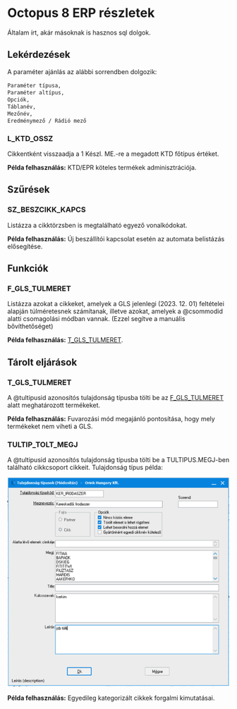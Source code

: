 # Octopus 8 ERP részletek

Általam írt, akár másoknak is hasznos sql dolgok.

## Lekérdezések

A paraméter ajánlás az alábbi sorrendben dolgozik:

```
Paraméter típusa, 
Paraméter altípus, 
Opciók, 
Táblanév, 
Mezőnév, 
Eredménymező / Rádió mező
```

### L_KTD_OSSZ

Cikkentként visszaadja a 1 Készl. ME.-re a megadott KTD főtípus értéket.

**Példa felhasználás:** KTD/EPR köteles termékek adminisztrációja.


## Szűrések

### SZ_BESZCIKK_KAPCS

Listázza a cikktörzsben is megtalálható egyező vonalkódokat.

**Példa felhasználás:** Új beszállítói kapcsolat esetén az automata belistázás elősegítése.


## Funkciók

### F_GLS_TULMERET

Listázza azokat a cikkeket, amelyek a GLS jelenlegi (2023. 12. 01) feltételei alapján túlméretesnek számítanak, illetve azokat, amelyek a @csommodid alatti csomagolási módban vannak. (Ezzel segítve a manuális bővíthetőséget)

**Példa felhasználás:** [T_GLS_TULMERET](https://github.com/notvillers/O8-recommended-SQL/tree/main#t_gls_tulmeret).


## Tárolt eljárások

### T_GLS_TULMERET

A @tultipusid azonosítós tulajdonság típusba tölti be az [F_GLS_TULMERET](https://github.com/notvillers/O8-recommended-SQL/blob/main/README.md#f_gls_tulmeret) alatt meghatározott termékeket.

**Példa felhasználás:** Fuvarozási mód megajánló pontosítása, hogy mely termékeket nem viheti a GLS.


### TULTIP_TOLT_MEGJ

A @tultipusid azonosítós tulajdonság típusba tölti be a TULTIPUS.MEGJ-ben található cikkcsoport cikkeit.
Tulajdonság típus példa:

![TULTIP_TOLT_MEG](https://github.com/notvillers/O8-recommended-SQL/blob/main/T%C3%A1rolt%20elj%C3%A1r%C3%A1sok/TULTIP_TOLT_MEGJ/TULTIP_TOLT_MEGJ.png)

**Példa felhasználás:** Egyedileg kategorizált cikkek forgalmi kimutatásai.
